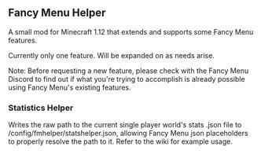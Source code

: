 ## Fancy Menu Helper

A small mod for Minecraft 1.12 that extends and supports some Fancy Menu features.

Currently only one feature. Will be expanded on as needs arise.

Note: Before requesting a new feature, please check with the Fancy Menu Discord to find out if what you're trying to accomplish is already possible using Fancy Menu's existing features.

### Statistics Helper

Writes the raw path to the current single player world's stats .json file to /config/fmhelper/statshelper.json, allowing Fancy Menu json placeholders to properly resolve the path to it. 
Refer to the wiki for example usage.
